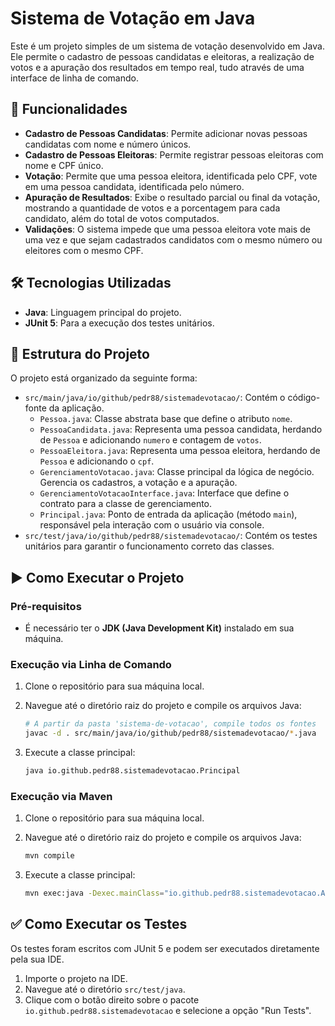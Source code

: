 # Sistema de Votação em Java

Este é um projeto simples de um sistema de votação desenvolvido em Java. Ele permite o cadastro de pessoas candidatas e eleitoras, a realização de votos e a apuração dos resultados em tempo real, tudo através de uma interface de linha de comando.

## 🚀 Funcionalidades

-   **Cadastro de Pessoas Candidatas**: Permite adicionar novas pessoas candidatas com nome e número únicos.
-   **Cadastro de Pessoas Eleitoras**: Permite registrar pessoas eleitoras com nome e CPF único.
-   **Votação**: Permite que uma pessoa eleitora, identificada pelo CPF, vote em uma pessoa candidata, identificada pelo número.
-   **Apuração de Resultados**: Exibe o resultado parcial ou final da votação, mostrando a quantidade de votos e a porcentagem para cada candidato, além do total de votos computados.
-   **Validações**: O sistema impede que uma pessoa eleitora vote mais de uma vez e que sejam cadastrados candidatos com o mesmo número ou eleitores com o mesmo CPF.

## 🛠️ Tecnologias Utilizadas

-   **Java**: Linguagem principal do projeto.
-   **JUnit 5**: Para a execução dos testes unitários.

## 📂 Estrutura do Projeto

O projeto está organizado da seguinte forma:

-   `src/main/java/io/github/pedr88/sistemadevotacao/`: Contém o código-fonte da aplicação.
    -   `Pessoa.java`: Classe abstrata base que define o atributo `nome`.
    -   `PessoaCandidata.java`: Representa uma pessoa candidata, herdando de `Pessoa` e adicionando `numero` e contagem de `votos`.
    -   `PessoaEleitora.java`: Representa uma pessoa eleitora, herdando de `Pessoa` e adicionando o `cpf`.
    -   `GerenciamentoVotacao.java`: Classe principal da lógica de negócio. Gerencia os cadastros, a votação e a apuração.
    -   `GerenciamentoVotacaoInterface.java`: Interface que define o contrato para a classe de gerenciamento.
    -   `Principal.java`: Ponto de entrada da aplicação (método `main`), responsável pela interação com o usuário via console.
-   `src/test/java/io/github/pedr88/sistemadevotacao/`: Contém os testes unitários para garantir o funcionamento correto das classes.

## ▶️ Como Executar o Projeto

### Pré-requisitos

-   É necessário ter o **JDK (Java Development Kit)** instalado em sua máquina.

### Execução via Linha de Comando

1.  Clone o repositório para sua máquina local.

2.  Navegue até o diretório raiz do projeto e compile os arquivos Java:
    ```bash
    # A partir da pasta 'sistema-de-votacao', compile todos os fontes
    javac -d . src/main/java/io/github/pedr88/sistemadevotacao/*.java
    ```

3.  Execute a classe principal:
    ```bash
    java io.github.pedr88.sistemadevotacao.Principal
    ```

### Execução via Maven

1.  Clone o repositório para sua máquina local.

2.  Navegue até o diretório raiz do projeto e compile os arquivos Java:
    ```bash
    mvn compile
    ```

3.  Execute a classe principal:
    ```bash
    mvn exec:java -Dexec.mainClass="io.github.pedr88.sistemadevotacao.App"
    ```

## ✅ Como Executar os Testes

Os testes foram escritos com JUnit 5 e podem ser executados diretamente pela sua IDE.

1.  Importe o projeto na IDE.
2.  Navegue até o diretório `src/test/java`.
3.  Clique com o botão direito sobre o pacote `io.github.pedr88.sistemadevotacao` e selecione a opção "Run Tests".
